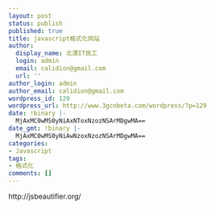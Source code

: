 ```yaml
---
layout: post
status: publish
published: true
title: javascript格式化网站
author:
  display_name: 北漂IT民工
  login: admin
  email: calidion@gmail.com
  url: ''
author_login: admin
author_email: calidion@gmail.com
wordpress_id: 129
wordpress_url: http://www.3gcnbeta.com/wordpress/?p=129
date: !binary |-
  MjAxMC0wMS0yNiAxNToxNzozNSArMDgwMA==
date_gmt: !binary |-
  MjAxMC0wMS0yNiAwNzoxNzozNSArMDgwMA==
categories:
- Javascript
tags:
- 格式化
comments: []
---
```

<p>http:&#47;&#47;jsbeautifier.org&#47;</p>
